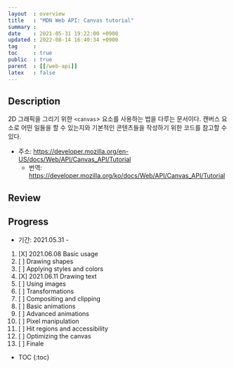 ```yaml
---
layout  : overview
title   : "MDN Web API: Canvas tutorial"
summary : 
date    : 2021-05-31 19:22:00 +0900
updated : 2022-08-14 16:40:34 +0900
tag     : 
toc     : true
public  : true
parent  : [[/web-api]]
latex   : false
---
```


## Description

2D 그래픽을 그리기 위한 `<canvas`> 요소를 사용하는 법을 다루는 문서이다. 캔버스 요소로 어떤 일들을 할 수 있는지와 기본적인 콘텐츠들을 작성하기 위한 코드를 참고할 수 있다.

* 주소: https://developer.mozilla.org/en-US/docs/Web/API/Canvas_API/Tutorial
    * 번역: https://developer.mozilla.org/ko/docs/Web/API/Canvas_API/Tutorial

## Review

## Progress

* 기간: 2021.05.31 -

1. [X] 2021.06.08 Basic usage
1. [ ] Drawing shapes
1. [ ] Applying styles and colors
1. [X] 2021.06.11 Drawing text
1. [ ] Using images
1. [ ] Transformations
1. [ ] Compositing and clipping
1. [ ] Basic animations
1. [ ] Advanced animations
1. [ ] Pixel manipulation
1. [ ] Hit regions and accessibility
1. [ ] Optimizing the canvas
1. [ ] Finale

* TOC
{:toc}
